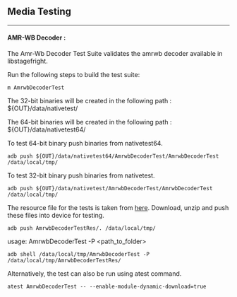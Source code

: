 ## Media Testing ##
---
#### AMR-WB Decoder :
The Amr-Wb Decoder Test Suite validates the amrwb decoder available in libstagefright.

Run the following steps to build the test suite:
```
m AmrwbDecoderTest
```

The 32-bit binaries will be created in the following path : ${OUT}/data/nativetest/

The 64-bit binaries will be created in the following path : ${OUT}/data/nativetest64/

To test 64-bit binary push binaries from nativetest64.
```
adb push ${OUT}/data/nativetest64/AmrwbDecoderTest/AmrwbDecoderTest /data/local/tmp/
```

To test 32-bit binary push binaries from nativetest.
```
adb push ${OUT}/data/nativetest/AmrwbDecoderTest/AmrwbDecoderTest /data/local/tmp/
```

The resource file for the tests is taken from [here](https://dl.google.com/android-unittest/media/frameworks/av/media/module/codecs/amrwb/dec/test/AmrwbDecoderTest-1.0.zip). Download, unzip and push these files into device for testing.

```
adb push AmrwbDecoderTestRes/. /data/local/tmp/
```

usage: AmrwbDecoderTest -P \<path_to_folder\>
```
adb shell /data/local/tmp/AmrwbDecoderTest -P /data/local/tmp/AmrwbDecoderTestRes/
```
Alternatively, the test can also be run using atest command.

```
atest AmrwbDecoderTest -- --enable-module-dynamic-download=true
```
